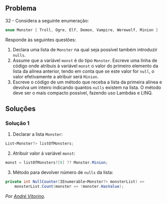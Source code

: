 ## Problema

32 - Considera a seguinte enumeração:

```cs
enum Monster { Troll, Ogre, Elf, Demon, Vampire, Werewolf, Minion }
```

Responde às seguintes questões:

1. Declara uma lista de `Monster` na qual seja possível também introduzir
   `nulls`.
2. Assume que a variável `monst` é do tipo `Monster`. Escreve uma linha de
   código onde atribuis à variável `monst` o valor do primeiro elemento da
   lista da alínea anterior, tendo em conta que se este valor for `null`, o
   valor efetivamente a atribuir será `Minion`.
3. Escreve o código de um método que receba a lista da primeira alínea e
   devolva um inteiro indicando quantos `nulls` existem na lista. O método
   deve ser o mais compacto possível, fazendo uso Lambdas e LINQ.

## Soluções

### Solução 1

1. Declarar a lista `Monster`:

```cs
List<Monster?> listOfMonsters;
```

2. Atribuir valor á variável `monst`:

```cs
monst = listOfMonsters?[0] ?? Monster.Minion;
```

3. Método para devolver número de `nulls` da lista:

```cs
private int NullCounter(IEnumerable<Monster?> monsterList) => 
    monsterList.Count(monster => !monster.HasValue);
```

*Por [André Vitorino](https://github.com/Freeze88).*
